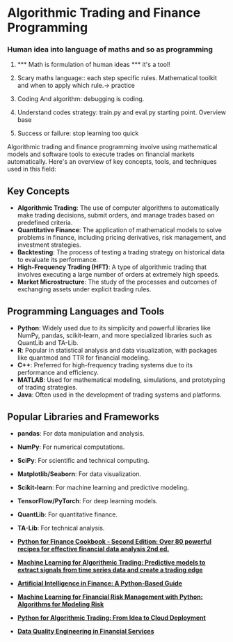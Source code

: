 # Algorithmic Trading and Finance Programming

### Human idea into language of maths and so as programming

1. *** Math is formulation of human ideas *** it's a tool!

2. Scary maths language:: each step specific rules. Mathematical toolkit and when to apply which rule.->  practice

3. Coding And algorithm: debugging is coding. 

4. Understand codes strategy: train.py and eval.py starting point.  Overview base 

5. Success or failure: stop learning too quick 




Algorithmic trading and finance programming involve using mathematical models and software tools to execute trades on financial markets automatically. Here's an overview of key concepts, tools, and techniques used in this field:

## Key Concepts

- **Algorithmic Trading**: The use of computer algorithms to automatically make trading decisions, submit orders, and manage trades based on predefined criteria.
- **Quantitative Finance**: The application of mathematical models to solve problems in finance, including pricing derivatives, risk management, and investment strategies.
- **Backtesting**: The process of testing a trading strategy on historical data to evaluate its performance.
- **High-Frequency Trading (HFT)**: A type of algorithmic trading that involves executing a large number of orders at extremely high speeds.
- **Market Microstructure**: The study of the processes and outcomes of exchanging assets under explicit trading rules.

## Programming Languages and Tools

- **Python**: Widely used due to its simplicity and powerful libraries like NumPy, pandas, scikit-learn, and more specialized libraries such as QuantLib and TA-Lib.
- **R**: Popular in statistical analysis and data visualization, with packages like quantmod and TTR for financial modeling.
- **C++**: Preferred for high-frequency trading systems due to its performance and efficiency.
- **MATLAB**: Used for mathematical modeling, simulations, and prototyping of trading strategies.
- **Java**: Often used in the development of trading systems and platforms.

## Popular Libraries and Frameworks

- **pandas**: For data manipulation and analysis.
- **NumPy**: For numerical computations.
- **SciPy**: For scientific and technical computing.
- **Matplotlib/Seaborn**: For data visualization.
- **Scikit-learn**: For machine learning and predictive modeling.
- **TensorFlow/PyTorch**: For deep learning models.
- **QuantLib**: For quantitative finance.
- **TA-Lib**: For technical analysis.

- **[Python for Finance Cookbook - Second Edition: Over 80 powerful recipes for effective financial data analysis 2nd ed.](https://www.amazon.com/Python-Finance-Cookbook-powerful-effective/dp/1800209315)**
- **[Machine Learning for Algorithmic Trading: Predictive models to extract signals from time series data and create a trading edge](https://www.amazon.com/Machine-Learning-Algorithmic-Trading-predictive/dp/1839217715)**
- **[Artificial Intelligence in Finance: A Python-Based Guide](https://www.amazon.com/Artificial-Intelligence-Finance-Python-Based/dp/1098104358)**
- **[Machine Learning for Financial Risk Management with Python: Algorithms for Modeling Risk](https://www.amazon.com/Machine-Learning-Financial-Risk-Management/dp/1119596364)**
- **[Python for Algorithmic Trading: From Idea to Cloud Deployment](https://www.amazon.com/Python-Algorithmic-Trading-Cloud-Deployment/dp/149205335X/ref=pd_bxgy_thbs_d_sccl_1/134-8406101-8619027?pd_rd_w=y7KNq&content-id=amzn1.sym.c51e3ad7-b551-4b1a-b43c-3cf69addb649&pf_rd_p=c51e3ad7-b551-4b1a-b43c-3cf69addb649&pf_rd_r=6H9BMZK0TVWETVGER2J8&pd_rd_wg=tzhUR&pd_rd_r=d26602bc-88ee-46dc-9106-509cb609e2a5&pd_rd_i=149205335X&psc=1)**
- **[Data Quality Engineering in Financial Services]([https://www.amazon.com/Artificial-Intelligence-Finance-Python-Based/dp/1098104358](https://www.amazon.com/Data-Quality-Engineering-Financial-Services-ebook/dp/B0BJTVVT3S))**
